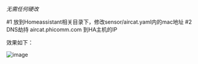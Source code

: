 *无需任何硬改*

#1 放到Homeassistant相关目录下，修改sensor/aircat.yaml内的mac地址
#2 DNS劫持 aircat.phicomm.com 到HA主机的IP

效果如下：

![image](https://github.com/user-attachments/assets/4862ec2b-fe4e-469d-aeea-5b1f5375586f)


